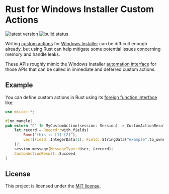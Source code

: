 # Rust for Windows Installer Custom Actions

![latest version](https://img.shields.io/crates/v/msica?logo=rust)
![build status](https://github.com/heaths/msica-rs/actions/workflows/ci.yml/badge.svg?event=push)

Writing [custom actions] for [Windows Installer] can be difficult enough already,
but using Rust can help mitigate some potential issues concerning memory and handle leaks.

These APIs roughly mimic the Windows Installer [automation interface] for those APIs
that can be called in immediate and deferred custom actions.

## Example

You can define custom actions in Rust using its [foreign function interface][ffi] like:

```rust
use msica::*;

#[no_mangle]
pub extern "C" fn MyCustomAction(session: Session) -> CustomActionResult {
    let record = Record::with_fields(
        Some("this is [1] [2]"),
        vec![Field::IntegerData(1), Field::StringData("example".to_owned())],
    )?;
    session.message(MessageType::User, &record);
    CustomActionResult::Succeed
}
```

## License

This project is licensed under the [MIT license](LICENSE.txt).

[automation interface]: https://docs.microsoft.com/windows/win32/msi/automation-interface
[custom actions]: https://docs.microsoft.com/windows/win32/msi/custom-actions
[ffi]: https://doc.rust-lang.org/nomicon/ffi.html
[Windows Installer]: https://docs.microsoft.com/windows/win32/msi/about-windows-installer
